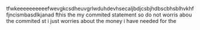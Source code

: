 tfwkeeeeeeeeeefwevgkcsdheuvgrlwduhdevhsecaljbdjcsbjhdbscbhsblhvkhffjncismbasdlkjanad fthis the my commited statement so do not worris abou the commited st
i just worries about the money i have needed for the 
